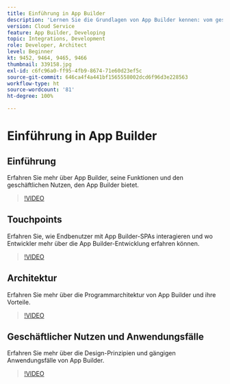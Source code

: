 ```yaml
---
title: Einführung in App Builder
description: 'Lernen Sie die Grundlagen von App Builder kennen: vom geschäftlichen Nutzen bis zur Architektur.'
version: Cloud Service
feature: App Builder, Developing
topic: Integrations, Development
role: Developer, Architect
level: Beginner
kt: 9452, 9464, 9465, 9466
thumbnail: 339158.jpg
exl-id: c6fc96a0-ff95-4fb9-8674-71e60d23ef5c
source-git-commit: 646ca4f4a441bf1565558002dcd6f96d3e228563
workflow-type: ht
source-wordcount: '81'
ht-degree: 100%

---
```


# Einführung in App Builder

## Einführung

Erfahren Sie mehr über App Builder, seine Funktionen und den geschäftlichen Nutzen, den App Builder bietet.

>[!VIDEO](https://video.tv.adobe.com/v/339158/?quality=12&learn=on)

## Touchpoints

Erfahren Sie, wie Endbenutzer mit App Builder-SPAs interagieren und wo Entwickler mehr über die App Builder-Entwicklung erfahren können.

>[!VIDEO](https://video.tv.adobe.com/v/339159/?quality=12&learn=on)

## Architektur

Erfahren Sie mehr über die Programmarchitektur von App Builder und ihre Vorteile.

>[!VIDEO](https://video.tv.adobe.com/v/339160/?quality=12&learn=on)

## Geschäftlicher Nutzen und Anwendungsfälle

Erfahren Sie mehr über die Design-Prinzipien und gängigen Anwendungsfälle von App Builder.

>[!VIDEO](https://video.tv.adobe.com/v/339161/?quality=12&learn=on)
